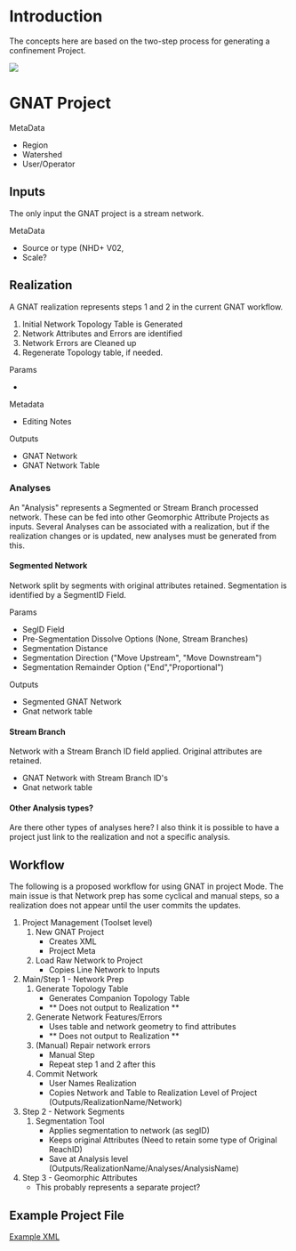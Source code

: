 # Introduction

The concepts here are based on the two-step process for generating a confinement Project. 

![](https://docs.google.com/drawings/d/1Y2zYp1tdWn-FWincxK55xr-zfW4yJCfg7Nw4UEpONRk/pub?w=1326&h=722)

# GNAT Project

MetaData

- Region
- Watershed
- User/Operator

## Inputs

The only input the GNAT project is a stream network.

MetaData

- Source or type (NHD+ V02, 
- Scale?

## Realization

A GNAT realization represents steps 1 and 2 in the current GNAT workflow.
 
1. Initial Network Topology Table is Generated 
2. Network Attributes and Errors are identified
3. Network Errors are Cleaned up
4. Regenerate Topology table, if needed.

Params

-

Metadata

- Editing Notes

Outputs

- GNAT Network
- GNAT Network Table

### Analyses

An "Analysis" represents a Segmented or Stream Branch processed network. These can be fed into other Geomorphic Attribute Projects as inputs. Several Analyses can be associated with a realization, but if the realization changes or is updated, new analyses must be generated from this.

#### Segmented Network

Network split by segments with original attributes retained. Segmentation is identified by a SegmentID Field.

Params

- SegID Field
- Pre-Segmentation Dissolve Options (None, Stream Branches)
- Segmentation Distance
- Segmentation Direction ("Move Upstream", "Move Downstream")
- Segmentation Remainder Option ("End","Proportional")

Outputs

- Segmented GNAT Network
- Gnat network table

#### Stream Branch

Network with a Stream Branch ID field applied. Original attributes are retained.

- GNAT Network with Stream Branch ID's
- Gnat network table

#### Other Analysis types?

Are there other types of analyses here? I also think it is possible to have a project just link to the realization and not a specific analysis. 

## Workflow
The following is a proposed workflow for using GNAT in project Mode. The main issue is that Network prep has some cyclical and manual steps, so a realization does not appear until the user commits the updates.

1. Project Management (Toolset level)
   1. New GNAT Project
      + Creates XML
      + Project Meta
   2. Load Raw Network to Project
      + Copies Line Network to Inputs
2. Main/Step 1 - Network Prep
   1. Generate Topology Table
      + Generates Companion Topology Table
      + ** Does not output to Realization **
   2. Generate Network Features/Errors
      + Uses table and network geometry to find attributes
      + ** Does not output to Realization **
   3. (Manual) Repair network errors
      + Manual Step
      + Repeat step 1 and 2 after this
   4. Commit Network
      + User Names Realization
      + Copies Network and Table to Realization Level of Project (Outputs/RealizationName/Network)
3. Step 2 - Network Segments
   1. Segmentation Tool
      + Applies segmentation to network (as segID)
      + Keeps original Attributes (Need to retain some type of Original ReachID)
      + Save at Analysis level (Outputs/RealizationName/Analyses/AnalysisName)
4. Step 3 - Geomorphic Attributes
   + This probably represents a separate project?

## Example Project File

[Example XML](https://gist.github.com/KellyMWhitehead/8a198d59ed3e1df69c4c39733e865327)